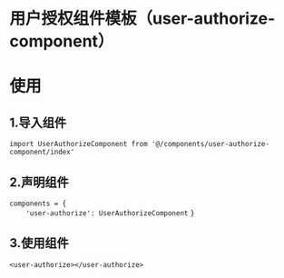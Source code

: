 
# 用户授权组件模板（user-authorize-component）

# 使用
## 1.导入组件
`import UserAuthorizeComponent from '@/components/user-authorize-component/index'`
## 2.声明组件
`components = {`  
`    'user-authorize': UserAuthorizeComponent`
`}`
## 3.使用组件
`<user-authorize></user-authorize>`
